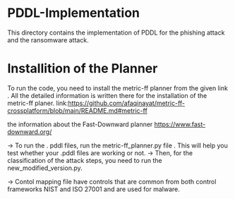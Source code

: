 # PDDL-Implementation

This directory contains the implementation of PDDL for the phishing attack and the ransomware attack.

# Installition of the Planner

To run the code, you need to install the metric-ff planner from the given link . All the detailed information is written there for the installation of the metric-ff planer. 
link:https://github.com/afaqinayat/metric-ff-crossplatform/blob/main/README.md#metric-ff

the information about the Fast-Downward planner
https://www.fast-downward.org/


-> To run the . pddl files, run the metric-ff_planner.py file . This will help you test whether your .pddl files are working or not.
-> Then, for the classification of the attack steps, you need to run the new_modified_version.py. 

-> Contol mapping file have controls that are common from both control frameworks NIST and ISO 27001 and are used for malware.








